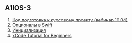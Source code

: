 ## A1IOS-3

1. [Код подготовка к курсовому проекту (вебинар 10.04)](https://github.com/netology-code/a1ios-homeworks/blob/master/Materials/Webinar_Podgotovka_k_Kursovomu.swift.zip)
1. [Опционалы в Swift](https://www.avanderlee.com/swift/optionals-in-swift-explained-5-things-you-should-know/)
1. [Инициализация](https://docs.swift.org/swift-book/LanguageGuide/Initialization.html)
1. [xCode Tutorial for Beginners](https://codewithchris.com/xcode-tutorial/)
